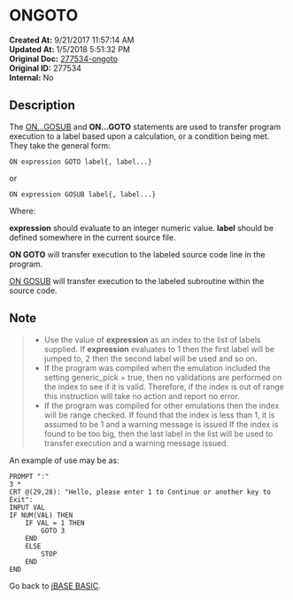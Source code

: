 # ONGOTO

**Created At:** 9/21/2017 11:57:14 AM  
**Updated At:** 1/5/2018 5:51:32 PM  
**Original Doc:** [277534-ongoto](https://docs.jbase.com/36868-jbase-basic/277534-ongoto)  
**Original ID:** 277534  
**Internal:** No  

## Description

The [ON...GOSUB](./../gosub) and **ON...GOTO** statements are used to transfer program execution to a label based upon a calculation, or a condition being met. They take the general form:

```
ON expression GOTO label{, label...}
```

or

```
ON expression GOSUB label{, label...}
```

Where:

**expression** should evaluate to an integer numeric value. **label** should be defined somewhere in the current source file.

**ON GOTO** will transfer execution to the labeled source code line in the program.

[ON GOSUB](./../gosub) will transfer execution to the labeled subroutine within the source code.

## Note

> - Use the value of **expression** as an index to the list of labels supplied. If **expression** evaluates to 1 then the first label will be jumped to, 2 then the second label will be used and so on.
> - If the program was compiled when the emulation included the setting generic\_pick = true, then no validations are performed on the index to see if it is valid. Therefore, if the index is out of range this instruction will take no action and report no error.
> - If the program was compiled for other emulations then the index will be range checked. If found that the index is less than 1, it is assumed to be 1 and a warning message is issued If the index is found to be too big, then the last label in the list will be used to transfer execution and a warning message issued.

An example of use may be as:

```
PROMPT ":"
3 *
CRT @(29,28): "Hello, please enter 1 to Continue or another key to Exit":
INPUT VAL
IF NUM(VAL) THEN
    IF VAL = 1 THEN
        GOTO 3
    END
    ELSE
        STOP
    END
END
```

Go back to [jBASE BASIC](./../jbase-basic-programmers-reference-guide).
